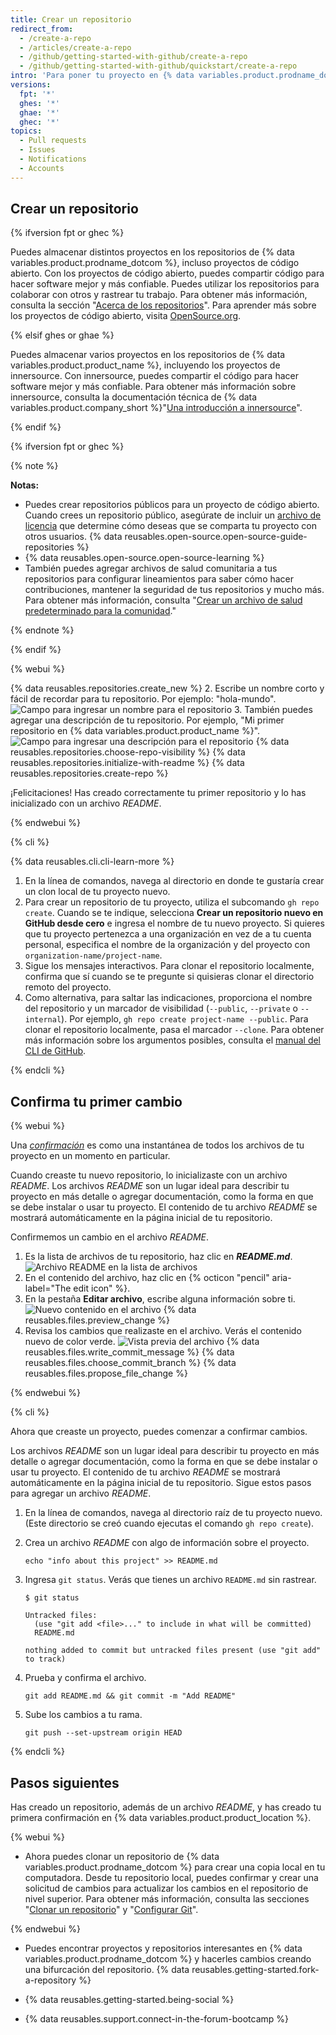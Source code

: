 ```yaml
---
title: Crear un repositorio
redirect_from:
  - /create-a-repo
  - /articles/create-a-repo
  - /github/getting-started-with-github/create-a-repo
  - /github/getting-started-with-github/quickstart/create-a-repo
intro: 'Para poner tu proyecto en {% data variables.product.prodname_dotcom %}, necesitarás crear un repositorio en donde pueda vivir.'
versions:
  fpt: '*'
  ghes: '*'
  ghae: '*'
  ghec: '*'
topics:
  - Pull requests
  - Issues
  - Notifications
  - Accounts
---
```


## Crear un repositorio

{% ifversion fpt or ghec %}

Puedes almacenar distintos proyectos en los repositorios de {% data variables.product.prodname_dotcom %}, incluso proyectos de código abierto. Con los proyectos de código abierto, puedes compartir código para hacer software mejor y más confiable. Puedes utilizar los repositorios para colaborar con otros y rastrear tu trabajo. Para obtener más información, consulta la sección "[Acerca de los repositorios](/github/creating-cloning-and-archiving-repositories/creating-a-repository-on-github/about-repositories)". Para aprender más sobre los proyectos de código abierto, visita [OpenSource.org](http://opensource.org/about).

{% elsif ghes or ghae %}

Puedes almacenar varios proyectos en los repositorios de {% data variables.product.product_name %}, incluyendo los proyectos de innersource. Con innersource, puedes compartir el código para hacer software mejor y más confiable. Para obtener más información sobre innersource, consulta la documentación técnica de {% data variables.product.company_short %}"[Una introducción a innersource](https://resources.github.com/whitepapers/introduction-to-innersource/)".

{% endif %}

{% ifversion fpt or ghec %}

{% note %}

**Notas:**
- Puedes crear repositorios públicos para un proyecto de código abierto. Cuando crees un repositorio público, asegúrate de incluir un [archivo de licencia](https://choosealicense.com/) que determine cómo deseas que se comparta tu proyecto con otros usuarios. {% data reusables.open-source.open-source-guide-repositories %}
- {% data reusables.open-source.open-source-learning %}
- También puedes agregar archivos de salud comunitaria a tus repositorios para configurar lineamientos para saber cómo hacer contribuciones, mantener la seguridad de tus repositorios y mucho más. Para obtener más información, consulta "[Crear un archivo de salud predeterminado para la comunidad](/communities/setting-up-your-project-for-healthy-contributions/creating-a-default-community-health-file)."

{% endnote %}

{% endif %}

{% webui %}

{% data reusables.repositories.create_new %}
2. Escribe un nombre corto y fácil de recordar para tu repositorio. Por ejemplo: "hola-mundo". ![Campo para ingresar un nombre para el repositorio](/assets/images/help/repository/create-repository-name.png)
3. También puedes agregar una descripción de tu repositorio. Por ejemplo, "Mi primer repositorio en {% data variables.product.product_name %}". ![Campo para ingresar una descripción para el repositorio](/assets/images/help/repository/create-repository-desc.png)
{% data reusables.repositories.choose-repo-visibility %}
{% data reusables.repositories.initialize-with-readme %}
{% data reusables.repositories.create-repo %}

¡Felicitaciones! Has creado correctamente tu primer repositorio y lo has inicializado con un archivo *README*.

{% endwebui %}

{% cli %}

{% data reusables.cli.cli-learn-more %}

1. En la línea de comandos, navega al directorio en donde te gustaría crear un clon local de tu proyecto nuevo.
2. Para crear un repositorio de tu proyecto, utiliza el subcomando `gh repo create`. Cuando se te indique, selecciona **Crear un repositorio nuevo en GitHub desde cero** e ingresa el nombre de tu nuevo proyecto. Si quieres que tu proyecto pertenezca a una organización en vez de a tu cuenta personal, especifica el nombre de la organización y del proyecto con `organization-name/project-name`.
3. Sigue los mensajes interactivos. Para clonar el repositorio localmente, confirma que sí cuando se te pregunte si quisieras clonar el directorio remoto del proyecto.
4. Como alternativa, para saltar las indicaciones, proporciona el nombre del repositorio y un marcador de visibilidad (`--public`, `--private` o `--internal`). Por ejemplo, `gh repo create project-name --public`. Para clonar el repositorio localmente, pasa el marcador `--clone`.  Para obtener más información sobre los argumentos posibles, consulta el [manual del CLI de GitHub](https://cli.github.com/manual/gh_repo_create).

{% endcli %}

## Confirma tu primer cambio

{% webui %}

Una *[confirmación](/articles/github-glossary#commit)* es como una instantánea de todos los archivos de tu proyecto en un momento en particular.

Cuando creaste tu nuevo repositorio, lo inicializaste con un archivo *README*. Los archivos *README* son un lugar ideal para describir tu proyecto en más detalle o agregar documentación, como la forma en que se debe instalar o usar tu proyecto. El contenido de tu archivo *README* se mostrará automáticamente en la página inicial de tu repositorio.

Confirmemos un cambio en el archivo *README*.

1. Es la lista de archivos de tu repositorio, haz clic en ***README.md***. ![Archivo README en la lista de archivos](/assets/images/help/repository/create-commit-open-readme.png)
2. En el contenido del archivo, haz clic en {% octicon "pencil" aria-label="The edit icon" %}.
3. En la pestaña **Editar archivo**, escribe alguna información sobre ti. ![Nuevo contenido en el archivo](/assets/images/help/repository/edit-readme-light.png)
{% data reusables.files.preview_change %}
5. Revisa los cambios que realizaste en el archivo. Verás el contenido nuevo de color verde. ![Vista previa del archivo](/assets/images/help/repository/create-commit-review.png)
{% data reusables.files.write_commit_message %}
{% data reusables.files.choose_commit_branch %}
{% data reusables.files.propose_file_change %}

{% endwebui %}

{% cli %}

Ahora que creaste un proyecto, puedes comenzar a confirmar cambios.

Los archivos *README* son un lugar ideal para describir tu proyecto en más detalle o agregar documentación, como la forma en que se debe instalar o usar tu proyecto. El contenido de tu archivo *README* se mostrará automáticamente en la página inicial de tu repositorio. Sigue estos pasos para agregar un archivo *README*.

1. En la línea de comandos, navega al directorio raíz de tu proyecto nuevo. (Este directorio se creó cuando ejecutas el comando `gh repo create`).
1. Crea un archivo *README* con algo de información sobre el proyecto.

    ```shell
    echo "info about this project" >> README.md
    ```

1. Ingresa `git status`. Verás que tienes un archivo `README.md` sin rastrear.

    ```shell
    $ git status

    Untracked files:
      (use "git add <file>..." to include in what will be committed)
      README.md

    nothing added to commit but untracked files present (use "git add" to track)
    ```

1. Prueba y confirma el archivo.

    ```shell
    git add README.md && git commit -m "Add README"
    ```

1. Sube los cambios a tu rama.

    ```shell
    git push --set-upstream origin HEAD
    ```

{% endcli %}

## Pasos siguientes

Has creado un repositorio, además de un archivo *README*, y has creado tu primera confirmación en {% data variables.product.product_location %}.

{% webui %}

* Ahora puedes clonar un repositorio de {% data variables.product.prodname_dotcom %} para crear una copia local en tu computadora. Desde tu repositorio local, puedes confirmar y crear una solicitud de cambios para actualizar los cambios en el repositorio de nivel superior. Para obtener más información, consulta las secciones "[Clonar un repositorio](/github/creating-cloning-and-archiving-repositories/cloning-a-repository)" y "[Configurar Git](/articles/set-up-git)".

{% endwebui %}

* Puedes encontrar proyectos y repositorios interesantes en {% data variables.product.prodname_dotcom %} y hacerles cambios creando una bifurcación del repositorio. {% data reusables.getting-started.fork-a-repository %}

* {% data reusables.getting-started.being-social %}

* {% data reusables.support.connect-in-the-forum-bootcamp %}

